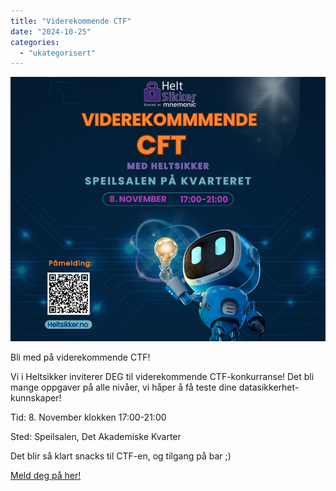 ```yaml
---
title: "Viderekommende CTF"
date: "2024-10-25"
categories: 
  - "ukategorisert"
---
```


![Viderkommen_CTF](/public/Viderkommen_CTF.png)

Bli med på viderekommende CTF! <br />

Vi i Heltsikker inviterer DEG til viderekommende CTF-konkurranse! Det bli mange oppgaver på alle nivåer, vi håper å få teste dine datasikkerhet-kunnskaper! <br />

Tid: 8. November klokken 17:00-21:00

Sted: Speilsalen, Det Akademiske Kvarter <br />

Det blir så klart snacks til CTF-en, og tilgang på bar ;) 

[Meld deg på her!](https://docs.google.com/forms/d/e/1FAIpQLSezkrdXtrHCmBmlShtZZ6ABnIg9ZKxgiqvbj1Ak2YDYSgCfOw/viewform)
